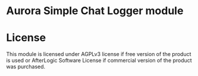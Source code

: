 # Aurora Simple Chat Logger module

# License
This module is licensed under AGPLv3 license if free version of the product is used or AfterLogic Software License if commercial version of the product was purchased.
